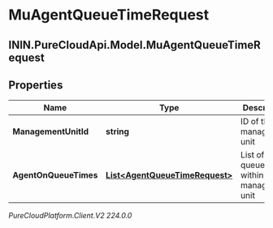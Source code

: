 # MuAgentQueueTimeRequest

## ININ.PureCloudApi.Model.MuAgentQueueTimeRequest

## Properties

|Name | Type | Description | Notes|
|------------ | ------------- | ------------- | -------------|
| **ManagementUnitId** | **string** | ID of the management unit | |
| **AgentOnQueueTimes** | [**List&lt;AgentQueueTimeRequest&gt;**](AgentQueueTimeRequest) | List of Agent queue times within the management unit | |



_PureCloudPlatform.Client.V2 224.0.0_
